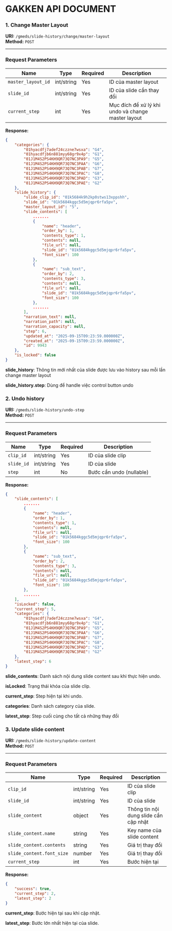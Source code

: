 # GAKKEN API DOCUMENT

### 1. Change Master Layout

**URI:** `/gmeds/slide-history/change/master-layout`  
**Method:** `POST`

---

### Request Parameters

| Name             | Type   | Required | Description            |
|------------------|--------|----------|------------------------|
| `master_layout_id` | int/string | Yes      | ID của master layout   |
| `slide_id`         | int/string | Yes      | ID của slide cần thay đổi |
| `current_step`         | int| Yes      | Mục đích để xử lý khi undo và change master layout|

**Response:**
```json
{
    "categories": {
        "01hyacdfj7adef24czzne7wsxa": "G4",
        "01hyacdfjb6n881myy68gr9x4p": "G1",
        "01J1M4S2PS4KH9QR73Q7NC3PA9": "G5",
        "01J1M4S2PS4KH9QR73Q7NC3PAA": "G6",
        "01J1M4S2PS4KH9QR73Q7NC3PAB": "G7",
        "01J1M4S2PS4KH9QR73Q7NC3PAC": "G8",
        "01J1M4S2PS4KH9QR73Q7NC3PAD": "G3",
        "01J1M4S2PS4KH9QR73Q7NC3PAE": "G2"
    },
    "slide_history": {
        "slide_clip_id": "01k5684k9h2kp0stws13xppshh",
        "slide_id": "01k5684kggc5d5mjqpr6rfa5pv",
        "master_layout_id": "5",
        "slide_contents": [
            .......
            {
                "name": "header",
                "order_by": 1,
                "contents_type": 1,
                "contents": null,
                "file_url": null,
                "slide_id": "01k5684kggc5d5mjqpr6rfa5pv",
                "font_size": 100
            },
            {
                "name": "sub_text",
                "order_by": 2,
                "contents_type": 3,
                "contents": null,
                "file_url": null,
                "slide_id": "01k5684kggc5d5mjqpr6rfa5pv",
                "font_size": 100
            },
            .......
        ],
        "narration_text": null,
        "narration_path": null,
        "narration_capacity": null,
        "step": 6,
        "updated_at": "2025-09-15T09:23:59.000000Z",
        "created_at": "2025-09-15T09:23:59.000000Z",
        "id": 9943
    },
    "is_locked": false
}
```

**slide_history**: Thông tin mới nhất của slide được lưu vào history sau mỗi lần change master layout

**slide_history.step**: Dùng để handle việc control button undo

### 2. Undo history

**URI:** `/gmeds/slide-history/undo-step`  
**Method:** `POST`

---

### Request Parameters

| Name        | Type        | Required | Description                       |
|-------------|-------------|----------|-----------------------------------|
| `clip_id`   | int/string  | Yes      | ID của slide clip                 |
| `slide_id`  | int/string  | Yes      | ID của slide                      |
| `step`      | int         | No       | Bước cần undo (nullable)          |

**Response:**
```json
{
    "slide_contents": [
        .......
        {
            "name": "header",
            "order_by": 1,
            "contents_type": 1,
            "contents": null,
            "file_url": null,
            "slide_id": "01k5684kggc5d5mjqpr6rfa5pv",
            "font_size": 100
        },
        {
            "name": "sub_text",
            "order_by": 2,
            "contents_type": 3,
            "contents": null,
            "file_url": null,
            "slide_id": "01k5684kggc5d5mjqpr6rfa5pv",
            "font_size": 100
        },
        .......
    ],
    "isLocked": false,
    "current_step": 5,
    "categories": {
        "01hyacdfj7adef24czzne7wsxa": "G4",
        "01hyacdfjb6n881myy68gr9x4p": "G1",
        "01J1M4S2PS4KH9QR73Q7NC3PA9": "G5",
        "01J1M4S2PS4KH9QR73Q7NC3PAA": "G6",
        "01J1M4S2PS4KH9QR73Q7NC3PAB": "G7",
        "01J1M4S2PS4KH9QR73Q7NC3PAC": "G8",
        "01J1M4S2PS4KH9QR73Q7NC3PAD": "G3",
        "01J1M4S2PS4KH9QR73Q7NC3PAE": "G2"
    },
    "latest_step": 6
}
```

**slide_contents**: Danh sách nội dung slide content sau khi thực hiện undo.

**isLocked**: Trạng thái khóa của slide clip.

**current_step**: Step hiện tại khi undo.

**categories**: Danh sách category của slide.

**latest_step**: Step cuối cùng cho tất cả những thay đổi


### 3. Update slide content

**URI:** `/gmeds/slide-history/update-content`  
**Method:** `POST`

---

### Request Parameters

| Name              | Type        | Required | Description                                 |
|-------------------|-------------|----------|---------------------------------------------|
| `clip_id`         | int/string  | Yes      | ID của slide clip                           |
| `slide_id`        | int/string  | Yes      | ID của slide                                |
| `slide_content`   | object      | Yes      | Thông tin nội dung slide cần cập nhật        |
| `slide_content.name`     | string      | Yes      | Key name của slide content                  |
| `slide_content.contents` | string      | Yes      | Giá trị thay đổi                            |
| `slide_content.font_size` | number      | Yes      | Giá trị thay đổi                            |
| `current_step`            | int         | Yes      | Bước hiện tại                               |

**Response:**
```json
{
    "success": true,
    "current_step": 2,
    "latest_step": 2
}
```

**current_step**: Bước hiện tại sau khi cập nhật.

**latest_step**: Bước lớn nhất hiện tại của slide.